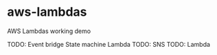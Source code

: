 # aws-lambdas
AWS Lambdas working demo


TODO: Event bridge
State machine
Lambda
TODO: SNS
TODO: Lambda